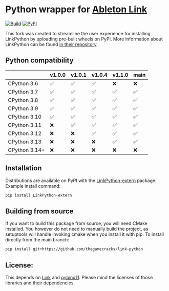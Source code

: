 # Python wrapper for [Ableton Link][1]

[![Build](https://github.com/thegamecracks/link-python/actions/workflows/build_wheels.yml/badge.svg)](https://github.com/thegamecracks/link-python/actions/workflows/build_wheels.yml)
[![PyPI](https://img.shields.io/pypi/v/LinkPython-extern?label=View%20on%20pypi&style=flat-square)](https://pypi.org/project/LinkPython-extern/)

This fork was created to streamline the user experience for installing LinkPython
by uploading pre-built wheels on PyPI. More information about LinkPython
can be found [in their repository][2].

## Python compatibility

|               | v1.0.0 | v1.0.1 | v1.0.4 | v1.1.0 | main |
|---------------|--------|--------|--------|--------|------|
| CPython 3.6   |   ✅   |   ✅   |   ✅   |  ❌  | ❌   |
| CPython 3.7   |   ✅   |   ✅   |   ✅   |  ✅  | ✅   |
| CPython 3.8   |   ✅   |   ✅   |   ✅   |  ✅  | ✅   |
| CPython 3.9   |   ✅   |   ✅   |   ✅   |  ✅  | ✅   |
| CPython 3.10  |   ✅   |   ✅   |   ✅   |  ✅  | ✅   |
| CPython 3.11  |   ❌   |   ✅   |   ✅   |  ✅  | ✅   |
| CPython 3.12  |   ❌   |   ❌   |   ✅   |  ✅  | ✅   |
| CPython 3.13  |   ❌   |   ❌   |   ❌   |  ✅  | ✅   |
| CPython 3.14+ |   ❌   |   ❌   |   ❌   |  ❌  | ❌   |

## Installation

Distributions are available on PyPI with the [LinkPython-extern][3] package.
Example install command:

```sh
pip install LinkPython-extern
```

## Building from source

If you want to build this package from source, you will need CMake installed.
You however do not need to manually build the project, as setuptools will
handle invoking cmake when you install it with pip. To install directly
from the main branch:

```sh
pip install git+https://github.com/thegamecracks/link-python
```

## License:
This depends on [Link][1] and [pybind11][4]. Please mind the licenses of those libraries and their dependencies.

[1]: https://github.com/ableton/link.git
[2]: https://github.com/gonzaloflirt/link-python
[3]: https://pypi.org/project/LinkPython-extern/
[4]: https://github.com/pybind/pybind11
